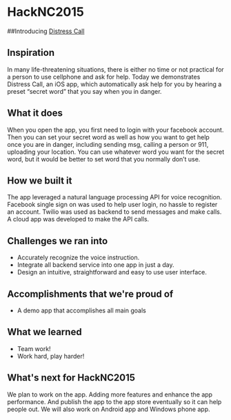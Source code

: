 # HackNC2015

##Introducing [Distress Call](jinsh.github.io/HackNC2015)

## Inspiration
In many life-threatening situations, there is either no time or not practical for a person to use cellphone and ask for help.  Today we demonstrates Distress Call, an iOS app, which automatically ask help for you by hearing a preset “secret word” that you say when you in danger.  

## What it does
When you open the app, you first need to login with your facebook account. Then you can set your secret word as well as how you want to get help once you are in danger, including sending msg, calling a person or 911, uploading your location. You can use whatever word you want for the secret word, but it would be better to set word that you normally don’t use. 

## How we built it
The app leveraged a natural language processing API for voice recognition. Facebook single sign on was used to help user login, no hassle to register an account. Twilio was used as backend to send messages and make calls. A cloud app was developed to make the API calls.

## Challenges we ran into
* Accurately recognize the voice instruction.
* Integrate all backend service into one app in just a day.
* Design an intuitive, straightforward and easy to use user interface.

## Accomplishments that we're proud of
* A demo app that accomplishes all main goals

## What we learned
* Team work!
* Work hard, play harder!

## What's next for HackNC2015
We plan to work on the app. Adding more features and enhance the app performance. And publish the app to the app store eventually so it can help people out. We will also work on Android app and Windows phone app.
